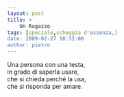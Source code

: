 ```yaml
---
layout: post
title: >
    Un Ragazzo
tags: [speciale,scheggia d'essenza,]
date: 2009-02-27 18:32:00
author: pietro
---
```

Una persona con una testa,<br/>in grado di saperla usare,<br/>che si chieda perché la usa,<br/>che si risponda per amare.
